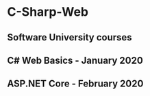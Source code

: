 # C-Sharp-Web
## Software University courses
## C# Web Basics - January 2020
## ASP.NET Core - February 2020
